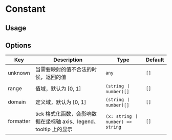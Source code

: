 # Constant


## Usage


## Options
| Key | Description | Type | Default|
| ----| ----------- | -----| -------|
| unknown | 当需要映射的值不合法的时候，返回的值 | <code>any</code> | `[]` |
| range | 值域，默认为 [0, 1] | <code>(string 丨 number)[]</code> | `[]` |
| domain | 定义域，默认为 [0, 1] | <code>(string 丨 number)[]</code> | `[]` |
| formatter | tick 格式化函数，会影响数据在坐标轴 axis、legend、tooltip 上的显示 | <code>(x: string 丨 number) => string</code> | `[]` |